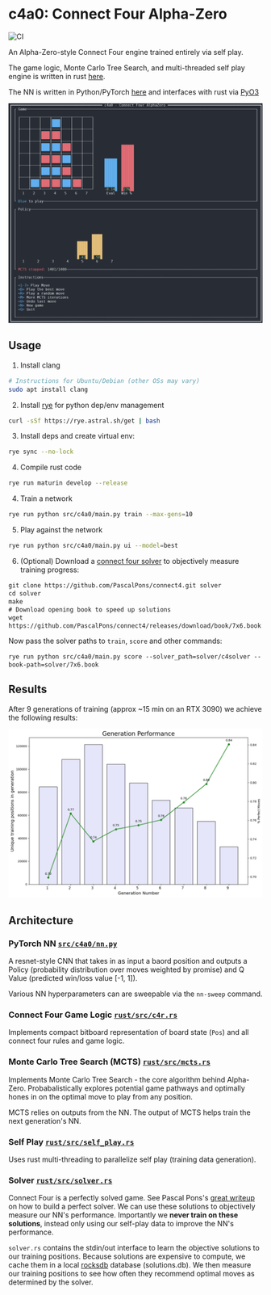 # c4a0: Connect Four Alpha-Zero

![CI](https://github.com/advait/c4a0/actions/workflows/ci.yaml/badge.svg?ts=2)

An Alpha-Zero-style Connect Four engine trained entirely via self play.

The game logic, Monte Carlo Tree Search, and multi-threaded self play engine is written in rust
[here](https://github.com/advait/c4a0/tree/master/rust).

The NN is written in Python/PyTorch [here](https://github.com/advait/c4a0/tree/master/src/c4a0?ts=2)
and interfaces with rust via [PyO3](https://pyo3.rs/v0.22.2/)

![Terminal UI](https://raw.githubusercontent.com/advait/c4a0/refs/heads/master/images/tui.png)

## Usage

1. Install clang
```sh
# Instructions for Ubuntu/Debian (other OSs may vary)
sudo apt install clang
```

2. Install [rye](https://rye.astral.sh/) for python dep/env management
```sh
curl -sSf https://rye.astral.sh/get | bash
```

3. Install deps and create virtual env:
```sh
rye sync --no-lock
```

4. Compile rust code
```sh
rye run maturin develop --release
```

4. Train a network
```sh
rye run python src/c4a0/main.py train --max-gens=10
```

5. Play against the network
```sh
rye run python src/c4a0/main.py ui --model=best
```

6. (Optional) Download a [connect four solver](https://github.com/PascalPons/connect4?ts=2) to
   objectively measure training progress:
```
git clone https://github.com/PascalPons/connect4.git solver
cd solver
make
# Download opening book to speed up solutions
wget https://github.com/PascalPons/connect4/releases/download/book/7x6.book
```

Now pass the solver paths to `train`, `score` and other commands:
```
rye run python src/c4a0/main.py score --solver_path=solver/c4solver --book-path=solver/7x6.book
```

## Results
After 9 generations of training (approx ~15 min on an RTX 3090) we achieve the following results:

![Training Results](https://raw.githubusercontent.com/advait/c4a0/refs/heads/master/images/learning.png)

## Architecture

### PyTorch NN [`src/c4a0/nn.py`](https://github.com/advait/c4a0/blob/master/src/c4a0/nn.py?ts=2)

A resnet-style CNN that takes in as input a baord position and outputs a Policy (probability
distribution over moves weighted by promise) and Q Value (predicted win/loss value [-1, 1]).

Various NN hyperparameters can are sweepable via the `nn-sweep` command.

### Connect Four Game Logic [`rust/src/c4r.rs`](https://github.com/advait/c4a0/blob/master/rust/src/c4r.rs?ts=2)

Implements compact bitboard representation of board state (`Pos`) and all connect four rules
and game logic.

### Monte Carlo Tree Search (MCTS) [`rust/src/mcts.rs`](https://github.com/advait/c4a0/blob/master/rust/src/mcts.rs?ts=2)

Implements Monte Carlo Tree Search - the core algorithm behind Alpha-Zero. Probabalistically
explores potential game pathways and optimally hones in on the optimal move to play from any
position.

MCTS relies on outputs from the NN. The output of MCTS helps train the next generation's NN.

### Self Play [`rust/src/self_play.rs`](https://github.com/advait/c4a0/blob/master/rust/src/self_play.rs?ts=2)

Uses rust multi-threading to parallelize self play (training data generation).

### Solver [`rust/src/solver.rs`](https://github.com/advait/c4a0/blob/master/rust/src/solver.rs?ts=2)

Connect Four is a perfectly solved game. See Pascal Pons's [great
writeup](http://blog.gamesolver.org/) on how to build a perfect solver. We can use these solutions
to objectively measure our NN's performance. Importantly we **never train on these solutions**,
instead only using our self-play data to improve the NN's performance.

`solver.rs` contains the stdin/out interface to learn the objective solutions to our training
positions. Because solutions are expensive to compute, we cache them in a local
[rocksdb](https://docs.rs/rocksdb/latest/rocksdb/) database (solutions.db). We then measure our
training positions to see how often they recommend optimal moves as determined by the solver.
